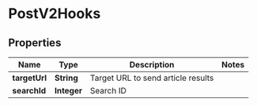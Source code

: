 
# PostV2Hooks

## Properties
Name | Type | Description | Notes
------------ | ------------- | ------------- | -------------
**targetUrl** | **String** | Target URL to send article results | 
**searchId** | **Integer** | Search ID | 



